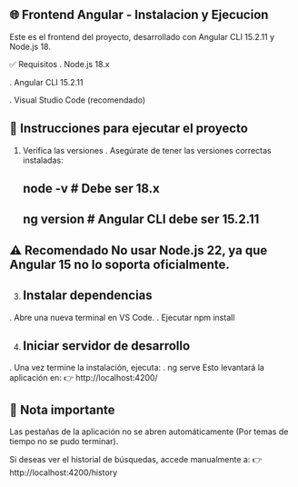🌐 Frontend Angular - Instalacion y Ejecucion
--
Este es el frontend del proyecto, desarrollado con Angular CLI 15.2.11 y Node.js 18.

✅ Requisitos
 . Node.js 18.x

 . Angular CLI 15.2.11

 . Visual Studio Code (recomendado)

🚀 Instrucciones para ejecutar el proyecto
--
1. Verifica las versiones
 . Asegúrate de tener las versiones correctas instaladas:
   
   node -v     # Debe ser 18.x
   --
   ng version  # Angular CLI debe ser 15.2.11
   --
⚠️ Recomendado No usar Node.js 22, ya que Angular 15 no lo soporta oficialmente.
   --

3. Instalar dependencias
   --
 . Abre una nueva terminal en VS Code.
 . Ejecutar npm install
 
4. Iniciar servidor de desarrollo
   --
  . Una vez termine la instalación, ejecuta:
  . ng serve
   Esto levantará la aplicación en:
👉 http://localhost:4200/

📝 Nota importante
--
Las pestañas de la aplicación no se abren automáticamente (Por temas de tiempo no se pudo terminar).

Si deseas ver el historial de búsquedas, accede manualmente a:
👉 http://localhost:4200/history

